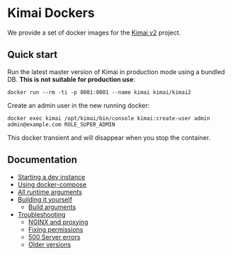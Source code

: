 # Kimai Dockers

We provide a set of docker images for the [Kimai v2](https://github.com/kevinpapst/kimai2) project.

## Quick start

Run the latest master version of Kimai in production mode using a bundled DB.  **This is not suitable for production use**:

    docker run --rm -ti -p 8001:8001 --name kimai kimai/kimai2

Create an admin user in the new running docker:

    docker exec kimai /opt/kimai/bin/console kimai:create-user admin admin@example.com ROLE_SUPER_ADMIN

This docker transient and will disappear when you stop the container.

## Documentation

 * [Starting a dev instance](docs/dev-instance.md#dev-instances)
 * [Using docker-compose](docs/docker-compose.md#docker-compose)
 * [All runtime arguments](docs/runtime-args.md#runtime-arguments)
 * [Building it yourself](docs/build.md#building-the-kimai-docker)
   * [Build arguments](docs/build.md#build-arguments)
 * [Troubleshooting](docs/troubleshooting.md#troubleshooting)
   * [NGINX and proxying](docs/troubleshooting.md#nginx-and-proxying)
   * [Fixing permissions](docs/troubleshooting.md#permissions)
   * [500 Server errors](docs/troubleshooting.md#500-server-errors)
   * [Older versions](docs/troubleshooting.md#older-version)
